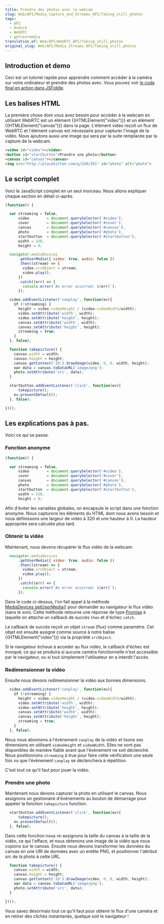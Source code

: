 ```yaml
---
title: Prendre des photos avec la webcam
slug: Web/API/Media_Capture_and_Streams_API/Taking_still_photos
tags:
  - API
  - Avancé
  - WebRTC
  - getusermedia
translation_of: Web/API/WebRTC_API/Taking_still_photos
original_slug: Web/API/Media_Streams_API/Taking_still_photos
---
```


## Introduction et demo

Ceci est un tutoriel rapide pour apprendre comment accéder à la caméra sur votre ordinateur et prendre des photos avec. Vous pouvez voir [le code final en action dans JSFiddle](https://jsfiddle.net/BaguetteSeeker/jchezp01/).

## Les balises HTML

La première chose dont vous avez besoin pour accéder à la webcam en utilisant WebRTC est un élément {{HTMLElement("video")}} et un élément {{HTMLElement("canvas")}} dans la page. L'élément video reçoit un flux de WebRTC et l'élément canvas est nécessaire pour capturer l'image de la vidéo. Nous ajoutons aussi une image qui sera par la suite remplacée par la capture de la webcam.

```html
<video id="video"></video>
<button id="startbutton">Prendre une photo</button>
<canvas id="canvas"></canvas>
<img src="http://placekitten.com/g/320/261" id="photo" alt="photo">
```

## Le script complet

Voici le JavaScript complet en un seul morceau. Nous allons expliquer chaque section en détail ci-après.

```js
(function() {

  var streaming = false,
      video        = document.querySelector('#video'),
      cover        = document.querySelector('#cover'),
      canvas       = document.querySelector('#canvas'),
      photo        = document.querySelector('#photo'),
      startbutton  = document.querySelector('#startbutton'),
      width = 320,
      height = 0;

  navigator.mediaDevices
      .getUserMedia({ video: true, audio: false })
      .then((stream) => {
        video.srcObject = stream;
        video.play();
      })
      .catch((err) => {
        console.error(`An error occurred: ${err}`);
      });

  video.addEventListener('canplay', function(ev){
    if (!streaming) {
      height = video.videoHeight / (video.videoWidth/width);
      video.setAttribute('width', width);
      video.setAttribute('height', height);
      canvas.setAttribute('width', width);
      canvas.setAttribute('height', height);
      streaming = true;
    }
  }, false);

  function takepicture() {
    canvas.width = width;
    canvas.height = height;
    canvas.getContext('2d').drawImage(video, 0, 0, width, height);
    var data = canvas.toDataURL('image/png');
    photo.setAttribute('src', data);
  }

  startbutton.addEventListener('click', function(ev){
      takepicture();
    ev.preventDefault();
  }, false);

})();
```

## Les explications pas à pas.

Voici ce qui se passe.

### Fonction anonyme

```js
(function() {

  var streaming = false,
      video        = document.querySelector('#video'),
      cover        = document.querySelector('#cover'),
      canvas       = document.querySelector('#canvas'),
      photo        = document.querySelector('#photo'),
      startbutton  = document.querySelector('#startbutton'),
      width = 320,
      height = 0;
```

Afin d'éviter les variables globales, on encapsule le script dans une fonction anonyme. Nous capturons les éléments du HTML dont nous avons besoin et nous définissons une largeur de vidéo à 320 et une hauteur à 0. La hauteur appropriée sera calculée plus tard.

### Obtenir la vidéo

Maintenant, nous devons récupérer le flux vidéo de la webcam:

```js
  navigator.mediaDevices
      .getUserMedia({ video: true, audio: false })
      .then((stream) => {
        video.srcObject = stream;
        video.play();
      })
      .catch((err) => {
        console.error(`An error occurred: ${err}`);
      });
```

Dans le code ci-dessus, l'on fait appel à la méthode [MediaDevices.getUserMedia()](/fr/docs/Web/API/MediaDevices/getUserMedia) pour demander au navigateur le flux vidéo (sans le son). Cette méthode retourne une réponse de type [Promise](/fr/docs/Web/JavaScript/Reference/Global_Objects/Promise) à laquelle on attache un callback de succès `then` et d'échec `catch`.

Le callback de succès reçoit un objet `stream` (flux) comme paramètre. Cet objet est ensuite assigné comme source à notre balise {{HTMLElement("video")}} via la propriété `srcObject`.

Si le navigateur échoue à acceder au flux vidéo, le callback d'échec est invoqué; ce qui se produira si aucune caméra fonctionnelle n'est accessible par le navigateur, ou si tout simplement l'utilisateur en a interdit l'accès.

### Redimensionner la vidéo

Ensuite nous devons redimensionner la vidéo aux bonnes dimensions.

```js
  video.addEventListener('canplay', function(ev){
    if (!streaming) {
      height = video.videoHeight / (video.videoWidth/width);
      video.setAttribute('width', width);
      video.setAttribute('height', height);
      canvas.setAttribute('width', width);
      canvas.setAttribute('height', height);
      streaming = true;
    }
  }, false);
```

Nous nous abonnons à l'évènement `canplay` de la vidéo et lisons ses dimensions en utilisant `videoHeight` et `videoWidth`. Elles ne sont pas disponibles de manière fiable avant que l'évènement ne soit déclenché. Nous positionnons `streaming` à true pour faire cette vérification une seule fois vu que l'évènement `canplay` se déclenchera à répétition.

C'est tout ce qu'il faut pour jouer la vidéo.

### Prendre une photo

Maintenant nous devons capturer la photo en utilisant le canvas. Nous assignons un gestionaire d'événements au bouton de démarrage pour appeler la fonction `takepicture` function.

```js
  startbutton.addEventListener('click', function(ev){
      takepicture();
    ev.preventDefault();
  }, false);
```

Dans cette fonction nous re-assignons la taille du canvas à la taille de la vidéo, ce qui l'efface, et nous obtenons une image de la vidéo que nous copions sur le canvas. Ensuite nous devons transformer les données du canvas en une URI de données avec un entête PNG, et positionner l'attribut src de la photo à cette URL.

```js
  function takepicture() {
    canvas.width = width;
    canvas.height = height;
    canvas.getContext('2d').drawImage(video, 0, 0, width, height);
    var data = canvas.toDataURL('image/png');
    photo.setAttribute('src', data);
  }

})();
```

Vous savez désormais tout ce qu'il faut pour obtenir le flux d'une caméra et en retirer des clichés instantanés, quelque soit le navigateur !
